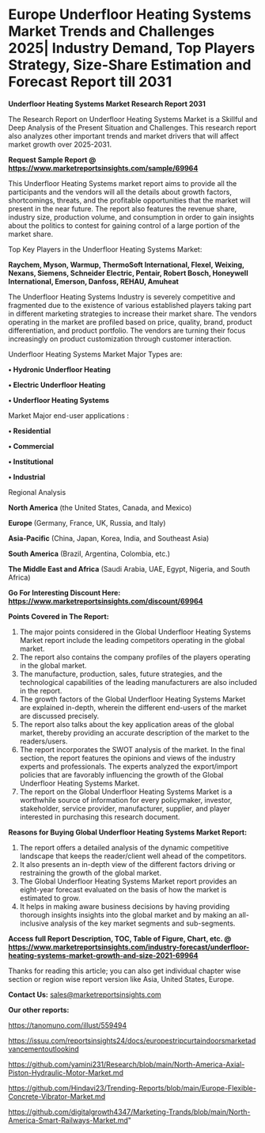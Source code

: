 # Europe Underfloor Heating Systems Market Trends and Challenges 2025| Industry Demand, Top Players Strategy, Size-Share Estimation and Forecast Report till 2031

<strong>Underfloor Heating Systems Market Research Report 2031</strong>

The Research Report on Underfloor Heating Systems Market is a Skillful and Deep Analysis of the Present Situation and Challenges. This research report also analyzes other important trends and market drivers that will affect market growth over 2025-2031.

<strong>Request Sample Report @ <a href=https://www.marketreportsinsights.com/sample/69964>https://www.marketreportsinsights.com/sample/69964</a></strong>

This Underfloor Heating Systems market report aims to provide all the participants and the vendors will all the details about growth factors, shortcomings, threats, and the profitable opportunities that the market will present in the near future. The report also features the revenue share, industry size, production volume, and consumption in order to gain insights about the politics to contest for gaining control of a large portion of the market share.

Top Key Players in the Underfloor Heating Systems Market:

<strong>Raychem, Myson, Warmup, ThermoSoft International, Flexel, Weixing, Nexans, Siemens, Schneider Electric, Pentair, Robert Bosch, Honeywell International, Emerson, Danfoss, REHAU, Amuheat</strong>

The Underfloor Heating Systems Industry is severely competitive and fragmented due to the existence of various established players taking part in different marketing strategies to increase their market share. The vendors operating in the market are profiled based on price, quality, brand, product differentiation, and product portfolio. The vendors are turning their focus increasingly on product customization through customer interaction.

Underfloor Heating Systems Market Major Types are:

<strong>• Hydronic Underfloor Heating

• Electric Underfloor Heating

• Underfloor Heating Systems</strong>

Market Major end-user applications :

<strong>• Residential

• Commercial

• Institutional

• Industrial</strong>

Regional Analysis

</u><strong><b>North America</b></strong> (the United States, Canada, and Mexico)

<strong><b>Europe </b></strong>(Germany, France, UK, Russia, and Italy)

<strong><b>Asia-Pacific</b></strong> (China, Japan, Korea, India, and Southeast Asia)

<strong><b>South America</b></strong> (Brazil, Argentina, Colombia, etc.)

<strong><b>The Middle East and Africa</b></strong> (Saudi Arabia, UAE, Egypt, Nigeria, and South Africa)

<strong>Go For Interesting Discount Here: <a href=https://www.marketreportsinsights.com/discount/69964>https://www.marketreportsinsights.com/discount/69964</a></strong>

<strong>Points Covered in The Report:</strong>
<ol>
  <li>The major points considered in the Global Underfloor Heating Systems Market report include the leading competitors operating in the global market.</li>
  <li>The report also contains the company profiles of the players operating in the global market.</li>
  <li>The manufacture, production, sales, future strategies, and the technological capabilities of the leading manufacturers are also included in the report.</li>
  <li>The growth factors of the Global Underfloor Heating Systems Market are explained in-depth, wherein the different end-users of the market are discussed precisely.</li>
  <li>The report also talks about the key application areas of the global market, thereby providing an accurate description of the market to the readers/users.</li>
  <li>The report incorporates the SWOT analysis of the market. In the final section, the report features the opinions and views of the industry experts and professionals. The experts analyzed the export/import policies that are favorably influencing the growth of the Global Underfloor Heating Systems Market.</li>
  <li>The report on the Global Underfloor Heating Systems Market is a worthwhile source of information for every policymaker, investor, stakeholder, service provider, manufacturer, supplier, and player interested in purchasing this research document.</li>
</ol>
<strong>Reasons for Buying Global Underfloor Heating Systems Market Report:</strong>

<ol>
  <li>The report offers a detailed analysis of the dynamic competitive landscape that keeps the reader/client well ahead of the competitors.</li>
  <li>It also presents an in-depth view of the different factors driving or restraining the growth of the global market.</li>
  <li>The Global Underfloor Heating Systems Market report provides an eight-year forecast evaluated on the basis of how the market is estimated to grow.</li>
  <li>It helps in making aware business decisions by having providing thorough insights insights into the global market and by making an all-inclusive analysis of the key market segments and sub-segments.</li>
</ol>
<strong>Access full Report Description, TOC, Table of Figure, Chart, etc. @ <a href=https://www.marketreportsinsights.com/industry-forecast/underfloor-heating-systems-market-growth-and-size-2021-69964>https://www.marketreportsinsights.com/industry-forecast/underfloor-heating-systems-market-growth-and-size-2021-69964</a></strong>


Thanks for reading this article; you can also get individual chapter wise section or region wise report version like Asia, United States, Europe.

<strong>Contact Us:</strong>
sales@marketreportsinsights.com

<strong>Our other reports:</strong>

<a href=https://tanomuno.com/illust/559494>https://tanomuno.com/illust/559494</a>

<a href=https://issuu.com/reportsinsights24/docs/europestripcurtaindoorsmarketadvancementoutlookind>https://issuu.com/reportsinsights24/docs/europestripcurtaindoorsmarketadvancementoutlookind</a>

<a href=https://github.com/yamini231/Research/blob/main/North-America-Axial-Piston-Hydraulic-Motor-Market.md>https://github.com/yamini231/Research/blob/main/North-America-Axial-Piston-Hydraulic-Motor-Market.md</a>

<a href=https://github.com/Hindavi23/Trending-Reports/blob/main/Europe-Flexible-Concrete-Vibrator-Market.md>https://github.com/Hindavi23/Trending-Reports/blob/main/Europe-Flexible-Concrete-Vibrator-Market.md</a>

<a href=https://github.com/digitalgrowth4347/Marketing-Trands/blob/main/North-America-Smart-Railways-Market.md>https://github.com/digitalgrowth4347/Marketing-Trands/blob/main/North-America-Smart-Railways-Market.md</a>"
